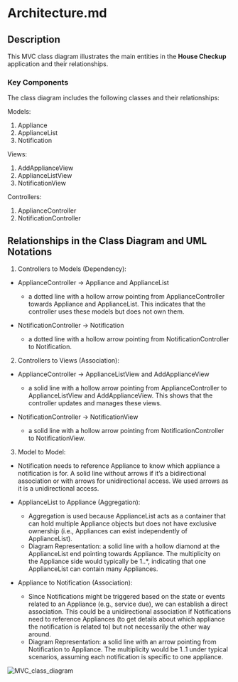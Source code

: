 # Architecture.md

## Description

This MVC class diagram illustrates the main entities in the **House Checkup** application and their relationships. 

### **Key Components**

The class diagram includes the following classes and their relationships:

Models:
1. Appliance
2. ApplianceList 
3. Notification

Views:
1. AddApplianceView 
2. ApplianceListView 
3. NotificationView

Controllers:
1. ApplianceController
2. NotificationController

## **Relationships in the Class Diagram and UML Notations**
1. Controllers to Models (Dependency):

* ApplianceController -> Appliance and ApplianceList
  * a dotted line with a hollow arrow pointing from ApplianceController towards
Appliance and ApplianceList. This indicates that the controller uses these
models but does not own them. 

* NotificationController -> Notification
  * a dotted line with a hollow arrow pointing from NotificationController to Notification.

2. Controllers to Views (Association):
* ApplianceController -> ApplianceListView and AddApplianceView
  * a solid line with a hollow arrow pointing from ApplianceController to ApplianceListView and AddApplianceView. This shows that the controller updates and manages these views. 

* NotificationController -> NotificationView
  * a solid line with a hollow arrow pointing from NotificationController to NotificationView.

3. Model to Model:

* Notification needs to reference Appliance to know which appliance a notification is for. A solid line without arrows if it’s a bidirectional association or with arrows for unidirectional access. We used arrows as it is a unidirectional access.

* ApplianceList to Appliance (Aggregation):
  * Aggregation is used because ApplianceList acts as a container that can hold multiple Appliance objects but does not have exclusive ownership (i.e., Appliances can exist independently of ApplianceList).
  * Diagram Representation: a solid line with a hollow diamond at the ApplianceList end pointing towards Appliance. The multiplicity on the Appliance side would typically be 1..*, indicating that one ApplianceList can contain many Appliances.

* Appliance to Notification (Association):
  * Since Notifications might be triggered based on the state or events related to an Appliance (e.g., service due), we can establish a direct association. This could be a unidirectional association if Notifications need to reference Appliances (to get details about which appliance the notification is related to) but not necessarily the other way around.
  * Diagram Representation: a solid line with an arrow pointing from Notification to Appliance. The multiplicity would be 1..1 under typical scenarios, assuming each notification is specific to one appliance.

![MVC_class_diagram](https://github.com/user-attachments/assets/04621914-bfc1-4e85-b7ab-21566246cedd)


